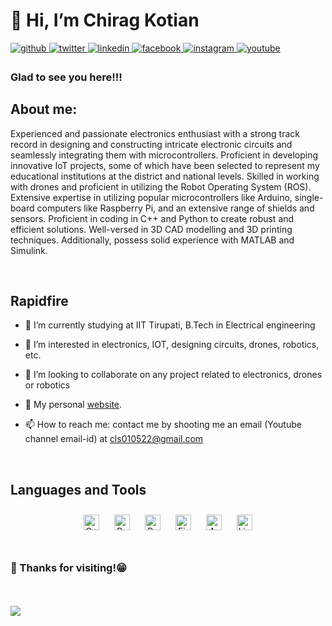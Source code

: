 # 👋 Hi, I’m Chirag Kotian  
  

<a href="https://github.com/ChiragKotian" target="_blank">
<img src=https://img.shields.io/badge/github-%2324292e.svg?&style=for-the-badge&logo=github&logoColor=white alt=github style="margin-bottom: 5px;" />
</a>
<a href="https://twitter.com/ChiragKotian03" target="_blank">
<img src=https://img.shields.io/badge/twitter-%2300acee.svg?&style=for-the-badge&logo=twitter&logoColor=white alt=twitter style="margin-bottom: 5px;" />
</a>
<a href="https://linkedin.com/in/chirag-kotian-b667521b7/" target="_blank">
<img src=https://img.shields.io/badge/linkedin-%231E77B5.svg?&style=for-the-badge&logo=linkedin&logoColor=white alt=linkedin style="margin-bottom: 5px;" />
</a>
<a href="https://www.facebook.com/chiraghkotian" target="_blank">
<img src=https://img.shields.io/badge/facebook-%232E87FB.svg?&style=for-the-badge&logo=facebook&logoColor=white alt=facebook style="margin-bottom: 5px;" />
</a>
<a href="https://instagram.com/chiraghkotian" target="_blank">
<img src=https://img.shields.io/badge/instagram-%23000000.svg?&style=for-the-badge&logo=instagram&logoColor=white alt=instagram style="margin-bottom: 5px;" />
</a>
<a href="https://www.youtube.com/@clschiraglovesscience2867" target="_blank">
<img src=https://img.shields.io/badge/youtube-%23EE4831.svg?&style=for-the-badge&logo=youtube&logoColor=white alt=youtube style="margin-bottom: 5px;" />
</a>  
  


### Glad to see you here!!!

## About me:
Experienced and passionate electronics enthusiast with a strong track record in designing and constructing intricate electronic circuits and seamlessly integrating them with microcontrollers. Proficient in developing innovative IoT projects, some of which have been selected to represent my educational institutions at the district and national levels. Skilled in working with drones and proficient in utilizing the Robot Operating System (ROS). Extensive expertise in utilizing popular microcontrollers like Arduino, single-board computers like Raspberry Pi, and an extensive range of shields and sensors. Proficient in coding in C++ and Python to create robust and efficient solutions. Well-versed in 3D CAD modelling and 3D printing techniques. Additionally, possess solid experience with MATLAB and Simulink.  
  

<br/>  


## Rapidfire  


- 🌱 I’m currently studying at IIT Tirupati, B.Tech in Electrical engineering  
  

- 👀 I’m interested in electronics, IOT, designing circuits, drones, robotics, etc.  
  

- 💞 I’m looking to collaborate on any project related to electronics, drones or robotics  
  

- 🔭 My personal [website](https://chiragkotian.github.io).  
  

- 📫 How to reach me: contact me by shooting me an email (Youtube channel email-id) at cls010522@gmail.com  

<br/>  


## Languages and Tools  
<div align="center">  
<a href="https://www.cplusplus.com/" target="_blank"><img style="margin: 10px" src="https://profilinator.rishav.dev/skills-assets/cplusplus-original.svg" alt="C++" height="25" /></a>  
<a href="https://www.python.org/" target="_blank"><img style="margin: 10px" src="https://profilinator.rishav.dev/skills-assets/python-original.svg" alt="Python" height="25" /></a>  
<a href="https://www.raspberrypi.org/" target="_blank"><img style="margin: 10px" src="https://profilinator.rishav.dev/skills-assets/raspberrypi.png" alt="Raspberry Pi" height="25" /></a>  
<a href="https://firebase.google.com/" target="_blank"><img style="margin: 10px" src="https://profilinator.rishav.dev/skills-assets/firebase.png" alt="Firebase" height="25" /></a>  
<a href="https://www.arduino.cc/" target="_blank"><img style="margin: 10px" src="https://profilinator.rishav.dev/skills-assets/arduino.png" alt="Arduino" height="25" /></a>  
<a href="https://www.linux.org/" target="_blank"><img style="margin: 10px" src="https://profilinator.rishav.dev/skills-assets/linux-original.svg" alt="Linux" height="25" /></a>  
</div>  

<br/>  

 
 ### 🙏 Thanks for visiting!😁
  

<br/> 

<br/> 
<div align="left">
<img src="https://komarev.com/ghpvc/?username=ChiragKotian&&style=flat-square" align="center" />
</div>  
  
 

